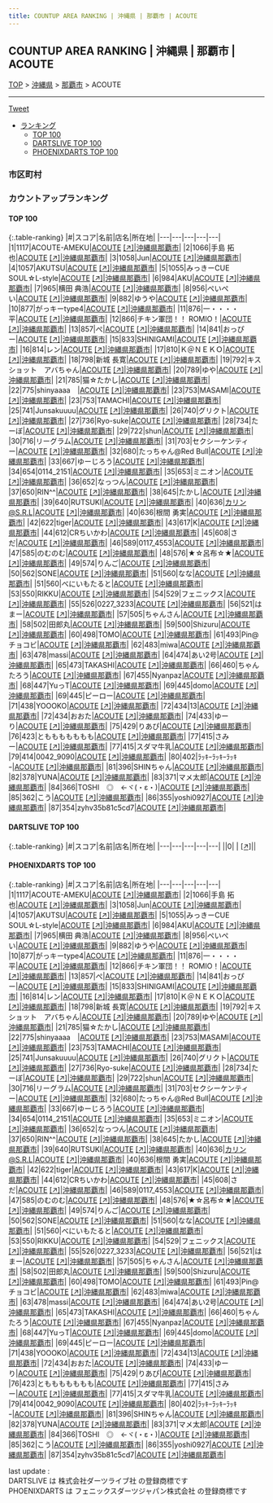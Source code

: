 ```yaml
---
title: COUNTUP AREA RANKING | 沖縄県 | 那覇市 | ACOUTE
---
```

## COUNTUP AREA RANKING | 沖縄県 | 那覇市 | ACOUTE

[TOP](/darts/rank/) > [沖縄県](/darts/rank/沖縄県/) > [那覇市](/darts/rank/沖縄県/那覇市/) > ACOUTE

___

<a href="https://twitter.com/share?ref_src=twsrc%5Etfw" data-text="COUNTUP AREA RANKING | 沖縄県那覇市ACOUTE" class="twitter-share-button" data-hashtags="DARTSLIVE,PHOENIXDARTS,darts,ダーツ" data-show-count="false">Tweet</a>

* [ランキング](#カウントアップランキング)
    * [TOP 100](#top-100)
    * [DARTSLIVE TOP 100](#dartslive-top-100)
    * [PHOENIXDARTS TOP 100](#phoenixdarts-top-100)

### 市区町村

<ul>

</ul>

### カウントアップランキング

#### TOP 100



{:.table-ranking}
|#|スコア|名前|店名|所在地|
|---|---|---|---|---|
|1|1117|<span class="rank-name-pd">ACOUTE-AMEKU</span>|<a href="/darts/rank/shops/82536.html">ACOUTE</a> <a href="https://vs.phoenixdarts.com/jp/shop/shopDetailInfo/s_82536?s_seq=82536">[↗]</a>|<a href="/darts/rank/沖縄県/那覇市">沖縄県那覇市</a>|
|2|1066|<span class="rank-name-pd"><span class="pro-icon-pd"></span>手島 拓也</span>|<a href="/darts/rank/shops/82536.html">ACOUTE</a> <a href="https://vs.phoenixdarts.com/jp/shop/shopDetailInfo/s_82536?s_seq=82536">[↗]</a>|<a href="/darts/rank/沖縄県/那覇市">沖縄県那覇市</a>|
|3|1058|<span class="rank-name-pd">Jun</span>|<a href="/darts/rank/shops/82536.html">ACOUTE</a> <a href="https://vs.phoenixdarts.com/jp/shop/shopDetailInfo/s_82536?s_seq=82536">[↗]</a>|<a href="/darts/rank/沖縄県/那覇市">沖縄県那覇市</a>|
|4|1057|<span class="rank-name-pd">AKUTSU</span>|<a href="/darts/rank/shops/82536.html">ACOUTE</a> <a href="https://vs.phoenixdarts.com/jp/shop/shopDetailInfo/s_82536?s_seq=82536">[↗]</a>|<a href="/darts/rank/沖縄県/那覇市">沖縄県那覇市</a>|
|5|1055|<span class="rank-name-pd">みっきーCUE SOUL☆L-style</span>|<a href="/darts/rank/shops/82536.html">ACOUTE</a> <a href="https://vs.phoenixdarts.com/jp/shop/shopDetailInfo/s_82536?s_seq=82536">[↗]</a>|<a href="/darts/rank/沖縄県/那覇市">沖縄県那覇市</a>|
|6|984|<span class="rank-name-pd">AKU</span>|<a href="/darts/rank/shops/82536.html">ACOUTE</a> <a href="https://vs.phoenixdarts.com/jp/shop/shopDetailInfo/s_82536?s_seq=82536">[↗]</a>|<a href="/darts/rank/沖縄県/那覇市">沖縄県那覇市</a>|
|7|965|<span class="rank-name-pd">横田 典浩</span>|<a href="/darts/rank/shops/82536.html">ACOUTE</a> <a href="https://vs.phoenixdarts.com/jp/shop/shopDetailInfo/s_82536?s_seq=82536">[↗]</a>|<a href="/darts/rank/沖縄県/那覇市">沖縄県那覇市</a>|
|8|956|<span class="rank-name-pd">ぺいぺい</span>|<a href="/darts/rank/shops/82536.html">ACOUTE</a> <a href="https://vs.phoenixdarts.com/jp/shop/shopDetailInfo/s_82536?s_seq=82536">[↗]</a>|<a href="/darts/rank/沖縄県/那覇市">沖縄県那覇市</a>|
|9|882|<span class="rank-name-pd">ゆうや</span>|<a href="/darts/rank/shops/82536.html">ACOUTE</a> <a href="https://vs.phoenixdarts.com/jp/shop/shopDetailInfo/s_82536?s_seq=82536">[↗]</a>|<a href="/darts/rank/沖縄県/那覇市">沖縄県那覇市</a>|
|10|877|<span class="rank-name-pd">がっキーtype4</span>|<a href="/darts/rank/shops/82536.html">ACOUTE</a> <a href="https://vs.phoenixdarts.com/jp/shop/shopDetailInfo/s_82536?s_seq=82536">[↗]</a>|<a href="/darts/rank/沖縄県/那覇市">沖縄県那覇市</a>|
|11|876|<span class="rank-name-pd">一・・・・平</span>|<a href="/darts/rank/shops/82536.html">ACOUTE</a> <a href="https://vs.phoenixdarts.com/jp/shop/shopDetailInfo/s_82536?s_seq=82536">[↗]</a>|<a href="/darts/rank/沖縄県/那覇市">沖縄県那覇市</a>|
|12|866|<span class="rank-name-pd">チキン軍団！！ ROMIO！</span>|<a href="/darts/rank/shops/82536.html">ACOUTE</a> <a href="https://vs.phoenixdarts.com/jp/shop/shopDetailInfo/s_82536?s_seq=82536">[↗]</a>|<a href="/darts/rank/沖縄県/那覇市">沖縄県那覇市</a>|
|13|857|<span class="rank-name-pd">ぺ</span>|<a href="/darts/rank/shops/82536.html">ACOUTE</a> <a href="https://vs.phoenixdarts.com/jp/shop/shopDetailInfo/s_82536?s_seq=82536">[↗]</a>|<a href="/darts/rank/沖縄県/那覇市">沖縄県那覇市</a>|
|14|841|<span class="rank-name-pd">おっぴー</span>|<a href="/darts/rank/shops/82536.html">ACOUTE</a> <a href="https://vs.phoenixdarts.com/jp/shop/shopDetailInfo/s_82536?s_seq=82536">[↗]</a>|<a href="/darts/rank/沖縄県/那覇市">沖縄県那覇市</a>|
|15|833|<span class="rank-name-pd">SHINIGAMI</span>|<a href="/darts/rank/shops/82536.html">ACOUTE</a> <a href="https://vs.phoenixdarts.com/jp/shop/shopDetailInfo/s_82536?s_seq=82536">[↗]</a>|<a href="/darts/rank/沖縄県/那覇市">沖縄県那覇市</a>|
|16|814|<span class="rank-name-pd">レン</span>|<a href="/darts/rank/shops/82536.html">ACOUTE</a> <a href="https://vs.phoenixdarts.com/jp/shop/shopDetailInfo/s_82536?s_seq=82536">[↗]</a>|<a href="/darts/rank/沖縄県/那覇市">沖縄県那覇市</a>|
|17|810|<span class="rank-name-pd">Ｋ＠ＮＥＫＯ</span>|<a href="/darts/rank/shops/82536.html">ACOUTE</a> <a href="https://vs.phoenixdarts.com/jp/shop/shopDetailInfo/s_82536?s_seq=82536">[↗]</a>|<a href="/darts/rank/沖縄県/那覇市">沖縄県那覇市</a>|
|18|798|<span class="rank-name-pd">新城 長寛</span>|<a href="/darts/rank/shops/82536.html">ACOUTE</a> <a href="https://vs.phoenixdarts.com/jp/shop/shopDetailInfo/s_82536?s_seq=82536">[↗]</a>|<a href="/darts/rank/沖縄県/那覇市">沖縄県那覇市</a>|
|19|792|<span class="rank-name-pd">キスショット　アバちゃん</span>|<a href="/darts/rank/shops/82536.html">ACOUTE</a> <a href="https://vs.phoenixdarts.com/jp/shop/shopDetailInfo/s_82536?s_seq=82536">[↗]</a>|<a href="/darts/rank/沖縄県/那覇市">沖縄県那覇市</a>|
|20|789|<span class="rank-name-pd">ゆや</span>|<a href="/darts/rank/shops/82536.html">ACOUTE</a> <a href="https://vs.phoenixdarts.com/jp/shop/shopDetailInfo/s_82536?s_seq=82536">[↗]</a>|<a href="/darts/rank/沖縄県/那覇市">沖縄県那覇市</a>|
|21|785|<span class="rank-name-pd">猫☆たかし</span>|<a href="/darts/rank/shops/82536.html">ACOUTE</a> <a href="https://vs.phoenixdarts.com/jp/shop/shopDetailInfo/s_82536?s_seq=82536">[↗]</a>|<a href="/darts/rank/沖縄県/那覇市">沖縄県那覇市</a>|
|22|775|<span class="rank-name-pd">shinyaaaa　</span>|<a href="/darts/rank/shops/82536.html">ACOUTE</a> <a href="https://vs.phoenixdarts.com/jp/shop/shopDetailInfo/s_82536?s_seq=82536">[↗]</a>|<a href="/darts/rank/沖縄県/那覇市">沖縄県那覇市</a>|
|23|753|<span class="rank-name-pd">MASAMI</span>|<a href="/darts/rank/shops/82536.html">ACOUTE</a> <a href="https://vs.phoenixdarts.com/jp/shop/shopDetailInfo/s_82536?s_seq=82536">[↗]</a>|<a href="/darts/rank/沖縄県/那覇市">沖縄県那覇市</a>|
|23|753|<span class="rank-name-pd">TAMACHI</span>|<a href="/darts/rank/shops/82536.html">ACOUTE</a> <a href="https://vs.phoenixdarts.com/jp/shop/shopDetailInfo/s_82536?s_seq=82536">[↗]</a>|<a href="/darts/rank/沖縄県/那覇市">沖縄県那覇市</a>|
|25|741|<span class="rank-name-pd">Junsakuuuu</span>|<a href="/darts/rank/shops/82536.html">ACOUTE</a> <a href="https://vs.phoenixdarts.com/jp/shop/shopDetailInfo/s_82536?s_seq=82536">[↗]</a>|<a href="/darts/rank/沖縄県/那覇市">沖縄県那覇市</a>|
|26|740|<span class="rank-name-pd">グリクト</span>|<a href="/darts/rank/shops/82536.html">ACOUTE</a> <a href="https://vs.phoenixdarts.com/jp/shop/shopDetailInfo/s_82536?s_seq=82536">[↗]</a>|<a href="/darts/rank/沖縄県/那覇市">沖縄県那覇市</a>|
|27|736|<span class="rank-name-pd">Ryo-suke</span>|<a href="/darts/rank/shops/82536.html">ACOUTE</a> <a href="https://vs.phoenixdarts.com/jp/shop/shopDetailInfo/s_82536?s_seq=82536">[↗]</a>|<a href="/darts/rank/沖縄県/那覇市">沖縄県那覇市</a>|
|28|734|<span class="rank-name-pd">たーぼ</span>|<a href="/darts/rank/shops/82536.html">ACOUTE</a> <a href="https://vs.phoenixdarts.com/jp/shop/shopDetailInfo/s_82536?s_seq=82536">[↗]</a>|<a href="/darts/rank/沖縄県/那覇市">沖縄県那覇市</a>|
|29|722|<span class="rank-name-pd">shun</span>|<a href="/darts/rank/shops/82536.html">ACOUTE</a> <a href="https://vs.phoenixdarts.com/jp/shop/shopDetailInfo/s_82536?s_seq=82536">[↗]</a>|<a href="/darts/rank/沖縄県/那覇市">沖縄県那覇市</a>|
|30|716|<span class="rank-name-pd">リーグラム</span>|<a href="/darts/rank/shops/82536.html">ACOUTE</a> <a href="https://vs.phoenixdarts.com/jp/shop/shopDetailInfo/s_82536?s_seq=82536">[↗]</a>|<a href="/darts/rank/沖縄県/那覇市">沖縄県那覇市</a>|
|31|703|<span class="rank-name-pd">セクシーケンティー</span>|<a href="/darts/rank/shops/82536.html">ACOUTE</a> <a href="https://vs.phoenixdarts.com/jp/shop/shopDetailInfo/s_82536?s_seq=82536">[↗]</a>|<a href="/darts/rank/沖縄県/那覇市">沖縄県那覇市</a>|
|32|680|<span class="rank-name-pd">たっちゃん@Red Bull</span>|<a href="/darts/rank/shops/82536.html">ACOUTE</a> <a href="https://vs.phoenixdarts.com/jp/shop/shopDetailInfo/s_82536?s_seq=82536">[↗]</a>|<a href="/darts/rank/沖縄県/那覇市">沖縄県那覇市</a>|
|33|667|<span class="rank-name-pd">ゆーじろう</span>|<a href="/darts/rank/shops/82536.html">ACOUTE</a> <a href="https://vs.phoenixdarts.com/jp/shop/shopDetailInfo/s_82536?s_seq=82536">[↗]</a>|<a href="/darts/rank/沖縄県/那覇市">沖縄県那覇市</a>|
|34|654|<span class="rank-name-pd">0114_2151</span>|<a href="/darts/rank/shops/82536.html">ACOUTE</a> <a href="https://vs.phoenixdarts.com/jp/shop/shopDetailInfo/s_82536?s_seq=82536">[↗]</a>|<a href="/darts/rank/沖縄県/那覇市">沖縄県那覇市</a>|
|35|653|<span class="rank-name-pd">ミニオン</span>|<a href="/darts/rank/shops/82536.html">ACOUTE</a> <a href="https://vs.phoenixdarts.com/jp/shop/shopDetailInfo/s_82536?s_seq=82536">[↗]</a>|<a href="/darts/rank/沖縄県/那覇市">沖縄県那覇市</a>|
|36|652|<span class="rank-name-pd">なっつん</span>|<a href="/darts/rank/shops/82536.html">ACOUTE</a> <a href="https://vs.phoenixdarts.com/jp/shop/shopDetailInfo/s_82536?s_seq=82536">[↗]</a>|<a href="/darts/rank/沖縄県/那覇市">沖縄県那覇市</a>|
|37|650|<span class="rank-name-pd">RIN^^</span>|<a href="/darts/rank/shops/82536.html">ACOUTE</a> <a href="https://vs.phoenixdarts.com/jp/shop/shopDetailInfo/s_82536?s_seq=82536">[↗]</a>|<a href="/darts/rank/沖縄県/那覇市">沖縄県那覇市</a>|
|38|645|<span class="rank-name-pd">たかし</span>|<a href="/darts/rank/shops/82536.html">ACOUTE</a> <a href="https://vs.phoenixdarts.com/jp/shop/shopDetailInfo/s_82536?s_seq=82536">[↗]</a>|<a href="/darts/rank/沖縄県/那覇市">沖縄県那覇市</a>|
|39|640|<span class="rank-name-pd">RUTSUKI</span>|<a href="/darts/rank/shops/82536.html">ACOUTE</a> <a href="https://vs.phoenixdarts.com/jp/shop/shopDetailInfo/s_82536?s_seq=82536">[↗]</a>|<a href="/darts/rank/沖縄県/那覇市">沖縄県那覇市</a>|
|40|636|<span class="rank-name-pd">カリン@S.R.L</span>|<a href="/darts/rank/shops/82536.html">ACOUTE</a> <a href="https://vs.phoenixdarts.com/jp/shop/shopDetailInfo/s_82536?s_seq=82536">[↗]</a>|<a href="/darts/rank/沖縄県/那覇市">沖縄県那覇市</a>|
|40|636|<span class="rank-name-pd"><span class="pro-icon-pd"></span>根間 勇実</span>|<a href="/darts/rank/shops/82536.html">ACOUTE</a> <a href="https://vs.phoenixdarts.com/jp/shop/shopDetailInfo/s_82536?s_seq=82536">[↗]</a>|<a href="/darts/rank/沖縄県/那覇市">沖縄県那覇市</a>|
|42|622|<span class="rank-name-pd">tiger</span>|<a href="/darts/rank/shops/82536.html">ACOUTE</a> <a href="https://vs.phoenixdarts.com/jp/shop/shopDetailInfo/s_82536?s_seq=82536">[↗]</a>|<a href="/darts/rank/沖縄県/那覇市">沖縄県那覇市</a>|
|43|617|<span class="rank-name-pd">Κ</span>|<a href="/darts/rank/shops/82536.html">ACOUTE</a> <a href="https://vs.phoenixdarts.com/jp/shop/shopDetailInfo/s_82536?s_seq=82536">[↗]</a>|<a href="/darts/rank/沖縄県/那覇市">沖縄県那覇市</a>|
|44|612|<span class="rank-name-pd">CRちいかわ</span>|<a href="/darts/rank/shops/82536.html">ACOUTE</a> <a href="https://vs.phoenixdarts.com/jp/shop/shopDetailInfo/s_82536?s_seq=82536">[↗]</a>|<a href="/darts/rank/沖縄県/那覇市">沖縄県那覇市</a>|
|45|608|<span class="rank-name-pd">さだ</span>|<a href="/darts/rank/shops/82536.html">ACOUTE</a> <a href="https://vs.phoenixdarts.com/jp/shop/shopDetailInfo/s_82536?s_seq=82536">[↗]</a>|<a href="/darts/rank/沖縄県/那覇市">沖縄県那覇市</a>|
|46|589|<span class="rank-name-pd">0117_4553</span>|<a href="/darts/rank/shops/82536.html">ACOUTE</a> <a href="https://vs.phoenixdarts.com/jp/shop/shopDetailInfo/s_82536?s_seq=82536">[↗]</a>|<a href="/darts/rank/沖縄県/那覇市">沖縄県那覇市</a>|
|47|585|<span class="rank-name-pd">のむのむ</span>|<a href="/darts/rank/shops/82536.html">ACOUTE</a> <a href="https://vs.phoenixdarts.com/jp/shop/shopDetailInfo/s_82536?s_seq=82536">[↗]</a>|<a href="/darts/rank/沖縄県/那覇市">沖縄県那覇市</a>|
|48|576|<span class="rank-name-pd">★☆呂布☆★</span>|<a href="/darts/rank/shops/82536.html">ACOUTE</a> <a href="https://vs.phoenixdarts.com/jp/shop/shopDetailInfo/s_82536?s_seq=82536">[↗]</a>|<a href="/darts/rank/沖縄県/那覇市">沖縄県那覇市</a>|
|49|574|<span class="rank-name-pd">りんご</span>|<a href="/darts/rank/shops/82536.html">ACOUTE</a> <a href="https://vs.phoenixdarts.com/jp/shop/shopDetailInfo/s_82536?s_seq=82536">[↗]</a>|<a href="/darts/rank/沖縄県/那覇市">沖縄県那覇市</a>|
|50|562|<span class="rank-name-pd">SONE</span>|<a href="/darts/rank/shops/82536.html">ACOUTE</a> <a href="https://vs.phoenixdarts.com/jp/shop/shopDetailInfo/s_82536?s_seq=82536">[↗]</a>|<a href="/darts/rank/沖縄県/那覇市">沖縄県那覇市</a>|
|51|560|<span class="rank-name-pd">なな</span>|<a href="/darts/rank/shops/82536.html">ACOUTE</a> <a href="https://vs.phoenixdarts.com/jp/shop/shopDetailInfo/s_82536?s_seq=82536">[↗]</a>|<a href="/darts/rank/沖縄県/那覇市">沖縄県那覇市</a>|
|51|560|<span class="rank-name-pd">べにいもたると</span>|<a href="/darts/rank/shops/82536.html">ACOUTE</a> <a href="https://vs.phoenixdarts.com/jp/shop/shopDetailInfo/s_82536?s_seq=82536">[↗]</a>|<a href="/darts/rank/沖縄県/那覇市">沖縄県那覇市</a>|
|53|550|<span class="rank-name-pd">RIKKU</span>|<a href="/darts/rank/shops/82536.html">ACOUTE</a> <a href="https://vs.phoenixdarts.com/jp/shop/shopDetailInfo/s_82536?s_seq=82536">[↗]</a>|<a href="/darts/rank/沖縄県/那覇市">沖縄県那覇市</a>|
|54|529|<span class="rank-name-pd">フェニックス</span>|<a href="/darts/rank/shops/82536.html">ACOUTE</a> <a href="https://vs.phoenixdarts.com/jp/shop/shopDetailInfo/s_82536?s_seq=82536">[↗]</a>|<a href="/darts/rank/沖縄県/那覇市">沖縄県那覇市</a>|
|55|526|<span class="rank-name-pd">0227_3233</span>|<a href="/darts/rank/shops/82536.html">ACOUTE</a> <a href="https://vs.phoenixdarts.com/jp/shop/shopDetailInfo/s_82536?s_seq=82536">[↗]</a>|<a href="/darts/rank/沖縄県/那覇市">沖縄県那覇市</a>|
|56|521|<span class="rank-name-pd">はまー</span>|<a href="/darts/rank/shops/82536.html">ACOUTE</a> <a href="https://vs.phoenixdarts.com/jp/shop/shopDetailInfo/s_82536?s_seq=82536">[↗]</a>|<a href="/darts/rank/沖縄県/那覇市">沖縄県那覇市</a>|
|57|505|<span class="rank-name-pd">ちゃんさん</span>|<a href="/darts/rank/shops/82536.html">ACOUTE</a> <a href="https://vs.phoenixdarts.com/jp/shop/shopDetailInfo/s_82536?s_seq=82536">[↗]</a>|<a href="/darts/rank/沖縄県/那覇市">沖縄県那覇市</a>|
|58|502|<span class="rank-name-pd">田郎丸</span>|<a href="/darts/rank/shops/82536.html">ACOUTE</a> <a href="https://vs.phoenixdarts.com/jp/shop/shopDetailInfo/s_82536?s_seq=82536">[↗]</a>|<a href="/darts/rank/沖縄県/那覇市">沖縄県那覇市</a>|
|59|500|<span class="rank-name-pd">Shizuru</span>|<a href="/darts/rank/shops/82536.html">ACOUTE</a> <a href="https://vs.phoenixdarts.com/jp/shop/shopDetailInfo/s_82536?s_seq=82536">[↗]</a>|<a href="/darts/rank/沖縄県/那覇市">沖縄県那覇市</a>|
|60|498|<span class="rank-name-pd">TOMO</span>|<a href="/darts/rank/shops/82536.html">ACOUTE</a> <a href="https://vs.phoenixdarts.com/jp/shop/shopDetailInfo/s_82536?s_seq=82536">[↗]</a>|<a href="/darts/rank/沖縄県/那覇市">沖縄県那覇市</a>|
|61|493|<span class="rank-name-pd">Pin@チョコビ</span>|<a href="/darts/rank/shops/82536.html">ACOUTE</a> <a href="https://vs.phoenixdarts.com/jp/shop/shopDetailInfo/s_82536?s_seq=82536">[↗]</a>|<a href="/darts/rank/沖縄県/那覇市">沖縄県那覇市</a>|
|62|483|<span class="rank-name-pd">miwa</span>|<a href="/darts/rank/shops/82536.html">ACOUTE</a> <a href="https://vs.phoenixdarts.com/jp/shop/shopDetailInfo/s_82536?s_seq=82536">[↗]</a>|<a href="/darts/rank/沖縄県/那覇市">沖縄県那覇市</a>|
|63|478|<span class="rank-name-pd">massi</span>|<a href="/darts/rank/shops/82536.html">ACOUTE</a> <a href="https://vs.phoenixdarts.com/jp/shop/shopDetailInfo/s_82536?s_seq=82536">[↗]</a>|<a href="/darts/rank/沖縄県/那覇市">沖縄県那覇市</a>|
|64|474|<span class="rank-name-pd">あい2号</span>|<a href="/darts/rank/shops/82536.html">ACOUTE</a> <a href="https://vs.phoenixdarts.com/jp/shop/shopDetailInfo/s_82536?s_seq=82536">[↗]</a>|<a href="/darts/rank/沖縄県/那覇市">沖縄県那覇市</a>|
|65|473|<span class="rank-name-pd">TAKASHI</span>|<a href="/darts/rank/shops/82536.html">ACOUTE</a> <a href="https://vs.phoenixdarts.com/jp/shop/shopDetailInfo/s_82536?s_seq=82536">[↗]</a>|<a href="/darts/rank/沖縄県/那覇市">沖縄県那覇市</a>|
|66|460|<span class="rank-name-pd">ちゃんたろう</span>|<a href="/darts/rank/shops/82536.html">ACOUTE</a> <a href="https://vs.phoenixdarts.com/jp/shop/shopDetailInfo/s_82536?s_seq=82536">[↗]</a>|<a href="/darts/rank/沖縄県/那覇市">沖縄県那覇市</a>|
|67|455|<span class="rank-name-pd">Nyanpaz</span>|<a href="/darts/rank/shops/82536.html">ACOUTE</a> <a href="https://vs.phoenixdarts.com/jp/shop/shopDetailInfo/s_82536?s_seq=82536">[↗]</a>|<a href="/darts/rank/沖縄県/那覇市">沖縄県那覇市</a>|
|68|447|<span class="rank-name-pd">YuっT</span>|<a href="/darts/rank/shops/82536.html">ACOUTE</a> <a href="https://vs.phoenixdarts.com/jp/shop/shopDetailInfo/s_82536?s_seq=82536">[↗]</a>|<a href="/darts/rank/沖縄県/那覇市">沖縄県那覇市</a>|
|69|445|<span class="rank-name-pd">domo</span>|<a href="/darts/rank/shops/82536.html">ACOUTE</a> <a href="https://vs.phoenixdarts.com/jp/shop/shopDetailInfo/s_82536?s_seq=82536">[↗]</a>|<a href="/darts/rank/沖縄県/那覇市">沖縄県那覇市</a>|
|69|445|<span class="rank-name-pd">ピーロー</span>|<a href="/darts/rank/shops/82536.html">ACOUTE</a> <a href="https://vs.phoenixdarts.com/jp/shop/shopDetailInfo/s_82536?s_seq=82536">[↗]</a>|<a href="/darts/rank/沖縄県/那覇市">沖縄県那覇市</a>|
|71|438|<span class="rank-name-pd">YOOOKO</span>|<a href="/darts/rank/shops/82536.html">ACOUTE</a> <a href="https://vs.phoenixdarts.com/jp/shop/shopDetailInfo/s_82536?s_seq=82536">[↗]</a>|<a href="/darts/rank/沖縄県/那覇市">沖縄県那覇市</a>|
|72|434|<span class="rank-name-pd">13</span>|<a href="/darts/rank/shops/82536.html">ACOUTE</a> <a href="https://vs.phoenixdarts.com/jp/shop/shopDetailInfo/s_82536?s_seq=82536">[↗]</a>|<a href="/darts/rank/沖縄県/那覇市">沖縄県那覇市</a>|
|72|434|<span class="rank-name-pd">おおた</span>|<a href="/darts/rank/shops/82536.html">ACOUTE</a> <a href="https://vs.phoenixdarts.com/jp/shop/shopDetailInfo/s_82536?s_seq=82536">[↗]</a>|<a href="/darts/rank/沖縄県/那覇市">沖縄県那覇市</a>|
|74|433|<span class="rank-name-pd">ゆーり</span>|<a href="/darts/rank/shops/82536.html">ACOUTE</a> <a href="https://vs.phoenixdarts.com/jp/shop/shopDetailInfo/s_82536?s_seq=82536">[↗]</a>|<a href="/darts/rank/沖縄県/那覇市">沖縄県那覇市</a>|
|75|429|<span class="rank-name-pd">りあぴ</span>|<a href="/darts/rank/shops/82536.html">ACOUTE</a> <a href="https://vs.phoenixdarts.com/jp/shop/shopDetailInfo/s_82536?s_seq=82536">[↗]</a>|<a href="/darts/rank/沖縄県/那覇市">沖縄県那覇市</a>|
|76|423|<span class="rank-name-pd">とももももももも</span>|<a href="/darts/rank/shops/82536.html">ACOUTE</a> <a href="https://vs.phoenixdarts.com/jp/shop/shopDetailInfo/s_82536?s_seq=82536">[↗]</a>|<a href="/darts/rank/沖縄県/那覇市">沖縄県那覇市</a>|
|77|415|<span class="rank-name-pd">さみー</span>|<a href="/darts/rank/shops/82536.html">ACOUTE</a> <a href="https://vs.phoenixdarts.com/jp/shop/shopDetailInfo/s_82536?s_seq=82536">[↗]</a>|<a href="/darts/rank/沖縄県/那覇市">沖縄県那覇市</a>|
|77|415|<span class="rank-name-pd">スダマ牛乳</span>|<a href="/darts/rank/shops/82536.html">ACOUTE</a> <a href="https://vs.phoenixdarts.com/jp/shop/shopDetailInfo/s_82536?s_seq=82536">[↗]</a>|<a href="/darts/rank/沖縄県/那覇市">沖縄県那覇市</a>|
|79|414|<span class="rank-name-pd">0042_9090</span>|<a href="/darts/rank/shops/82536.html">ACOUTE</a> <a href="https://vs.phoenixdarts.com/jp/shop/shopDetailInfo/s_82536?s_seq=82536">[↗]</a>|<a href="/darts/rank/沖縄県/那覇市">沖縄県那覇市</a>|
|80|402|<span class="rank-name-pd">ﾗｯｷｰﾗｯｷｰﾗｯｷｰ</span>|<a href="/darts/rank/shops/82536.html">ACOUTE</a> <a href="https://vs.phoenixdarts.com/jp/shop/shopDetailInfo/s_82536?s_seq=82536">[↗]</a>|<a href="/darts/rank/沖縄県/那覇市">沖縄県那覇市</a>|
|81|396|<span class="rank-name-pd">SHINちゃん</span>|<a href="/darts/rank/shops/82536.html">ACOUTE</a> <a href="https://vs.phoenixdarts.com/jp/shop/shopDetailInfo/s_82536?s_seq=82536">[↗]</a>|<a href="/darts/rank/沖縄県/那覇市">沖縄県那覇市</a>|
|82|378|<span class="rank-name-pd">YUNA</span>|<a href="/darts/rank/shops/82536.html">ACOUTE</a> <a href="https://vs.phoenixdarts.com/jp/shop/shopDetailInfo/s_82536?s_seq=82536">[↗]</a>|<a href="/darts/rank/沖縄県/那覇市">沖縄県那覇市</a>|
|83|371|<span class="rank-name-pd">マメ太郎</span>|<a href="/darts/rank/shops/82536.html">ACOUTE</a> <a href="https://vs.phoenixdarts.com/jp/shop/shopDetailInfo/s_82536?s_seq=82536">[↗]</a>|<a href="/darts/rank/沖縄県/那覇市">沖縄県那覇市</a>|
|84|366|<span class="rank-name-pd">TOSHI　◎　←ヾ(・ε・)</span>|<a href="/darts/rank/shops/82536.html">ACOUTE</a> <a href="https://vs.phoenixdarts.com/jp/shop/shopDetailInfo/s_82536?s_seq=82536">[↗]</a>|<a href="/darts/rank/沖縄県/那覇市">沖縄県那覇市</a>|
|85|362|<span class="rank-name-pd">こう</span>|<a href="/darts/rank/shops/82536.html">ACOUTE</a> <a href="https://vs.phoenixdarts.com/jp/shop/shopDetailInfo/s_82536?s_seq=82536">[↗]</a>|<a href="/darts/rank/沖縄県/那覇市">沖縄県那覇市</a>|
|86|355|<span class="rank-name-pd">yoshi0927</span>|<a href="/darts/rank/shops/82536.html">ACOUTE</a> <a href="https://vs.phoenixdarts.com/jp/shop/shopDetailInfo/s_82536?s_seq=82536">[↗]</a>|<a href="/darts/rank/沖縄県/那覇市">沖縄県那覇市</a>|
|87|354|<span class="rank-name-pd">zyhv35b81c5cd7</span>|<a href="/darts/rank/shops/82536.html">ACOUTE</a> <a href="https://vs.phoenixdarts.com/jp/shop/shopDetailInfo/s_82536?s_seq=82536">[↗]</a>|<a href="/darts/rank/沖縄県/那覇市">沖縄県那覇市</a>|


#### DARTSLIVE TOP 100



{:.table-ranking}
|#|スコア|名前|店名|所在地|
|---|---|---|---|---|
||0|<span class="rank-name-dl"> </span>|<a href="/darts/rank/shops/.html"></a> <a href="">[↗]</a>|<a href="/darts/rank//"></a>|


#### PHOENIXDARTS TOP 100



{:.table-ranking}
|#|スコア|名前|店名|所在地|
|---|---|---|---|---|
|1|1117|<span class="rank-name-pd">ACOUTE-AMEKU</span>|<a href="/darts/rank/shops/82536.html">ACOUTE</a> <a href="https://vs.phoenixdarts.com/jp/shop/shopDetailInfo/s_82536?s_seq=82536">[↗]</a>|<a href="/darts/rank/沖縄県/那覇市">沖縄県那覇市</a>|
|2|1066|<span class="rank-name-pd"><span class="pro-icon-pd"></span>手島 拓也</span>|<a href="/darts/rank/shops/82536.html">ACOUTE</a> <a href="https://vs.phoenixdarts.com/jp/shop/shopDetailInfo/s_82536?s_seq=82536">[↗]</a>|<a href="/darts/rank/沖縄県/那覇市">沖縄県那覇市</a>|
|3|1058|<span class="rank-name-pd">Jun</span>|<a href="/darts/rank/shops/82536.html">ACOUTE</a> <a href="https://vs.phoenixdarts.com/jp/shop/shopDetailInfo/s_82536?s_seq=82536">[↗]</a>|<a href="/darts/rank/沖縄県/那覇市">沖縄県那覇市</a>|
|4|1057|<span class="rank-name-pd">AKUTSU</span>|<a href="/darts/rank/shops/82536.html">ACOUTE</a> <a href="https://vs.phoenixdarts.com/jp/shop/shopDetailInfo/s_82536?s_seq=82536">[↗]</a>|<a href="/darts/rank/沖縄県/那覇市">沖縄県那覇市</a>|
|5|1055|<span class="rank-name-pd">みっきーCUE SOUL☆L-style</span>|<a href="/darts/rank/shops/82536.html">ACOUTE</a> <a href="https://vs.phoenixdarts.com/jp/shop/shopDetailInfo/s_82536?s_seq=82536">[↗]</a>|<a href="/darts/rank/沖縄県/那覇市">沖縄県那覇市</a>|
|6|984|<span class="rank-name-pd">AKU</span>|<a href="/darts/rank/shops/82536.html">ACOUTE</a> <a href="https://vs.phoenixdarts.com/jp/shop/shopDetailInfo/s_82536?s_seq=82536">[↗]</a>|<a href="/darts/rank/沖縄県/那覇市">沖縄県那覇市</a>|
|7|965|<span class="rank-name-pd">横田 典浩</span>|<a href="/darts/rank/shops/82536.html">ACOUTE</a> <a href="https://vs.phoenixdarts.com/jp/shop/shopDetailInfo/s_82536?s_seq=82536">[↗]</a>|<a href="/darts/rank/沖縄県/那覇市">沖縄県那覇市</a>|
|8|956|<span class="rank-name-pd">ぺいぺい</span>|<a href="/darts/rank/shops/82536.html">ACOUTE</a> <a href="https://vs.phoenixdarts.com/jp/shop/shopDetailInfo/s_82536?s_seq=82536">[↗]</a>|<a href="/darts/rank/沖縄県/那覇市">沖縄県那覇市</a>|
|9|882|<span class="rank-name-pd">ゆうや</span>|<a href="/darts/rank/shops/82536.html">ACOUTE</a> <a href="https://vs.phoenixdarts.com/jp/shop/shopDetailInfo/s_82536?s_seq=82536">[↗]</a>|<a href="/darts/rank/沖縄県/那覇市">沖縄県那覇市</a>|
|10|877|<span class="rank-name-pd">がっキーtype4</span>|<a href="/darts/rank/shops/82536.html">ACOUTE</a> <a href="https://vs.phoenixdarts.com/jp/shop/shopDetailInfo/s_82536?s_seq=82536">[↗]</a>|<a href="/darts/rank/沖縄県/那覇市">沖縄県那覇市</a>|
|11|876|<span class="rank-name-pd">一・・・・平</span>|<a href="/darts/rank/shops/82536.html">ACOUTE</a> <a href="https://vs.phoenixdarts.com/jp/shop/shopDetailInfo/s_82536?s_seq=82536">[↗]</a>|<a href="/darts/rank/沖縄県/那覇市">沖縄県那覇市</a>|
|12|866|<span class="rank-name-pd">チキン軍団！！ ROMIO！</span>|<a href="/darts/rank/shops/82536.html">ACOUTE</a> <a href="https://vs.phoenixdarts.com/jp/shop/shopDetailInfo/s_82536?s_seq=82536">[↗]</a>|<a href="/darts/rank/沖縄県/那覇市">沖縄県那覇市</a>|
|13|857|<span class="rank-name-pd">ぺ</span>|<a href="/darts/rank/shops/82536.html">ACOUTE</a> <a href="https://vs.phoenixdarts.com/jp/shop/shopDetailInfo/s_82536?s_seq=82536">[↗]</a>|<a href="/darts/rank/沖縄県/那覇市">沖縄県那覇市</a>|
|14|841|<span class="rank-name-pd">おっぴー</span>|<a href="/darts/rank/shops/82536.html">ACOUTE</a> <a href="https://vs.phoenixdarts.com/jp/shop/shopDetailInfo/s_82536?s_seq=82536">[↗]</a>|<a href="/darts/rank/沖縄県/那覇市">沖縄県那覇市</a>|
|15|833|<span class="rank-name-pd">SHINIGAMI</span>|<a href="/darts/rank/shops/82536.html">ACOUTE</a> <a href="https://vs.phoenixdarts.com/jp/shop/shopDetailInfo/s_82536?s_seq=82536">[↗]</a>|<a href="/darts/rank/沖縄県/那覇市">沖縄県那覇市</a>|
|16|814|<span class="rank-name-pd">レン</span>|<a href="/darts/rank/shops/82536.html">ACOUTE</a> <a href="https://vs.phoenixdarts.com/jp/shop/shopDetailInfo/s_82536?s_seq=82536">[↗]</a>|<a href="/darts/rank/沖縄県/那覇市">沖縄県那覇市</a>|
|17|810|<span class="rank-name-pd">Ｋ＠ＮＥＫＯ</span>|<a href="/darts/rank/shops/82536.html">ACOUTE</a> <a href="https://vs.phoenixdarts.com/jp/shop/shopDetailInfo/s_82536?s_seq=82536">[↗]</a>|<a href="/darts/rank/沖縄県/那覇市">沖縄県那覇市</a>|
|18|798|<span class="rank-name-pd">新城 長寛</span>|<a href="/darts/rank/shops/82536.html">ACOUTE</a> <a href="https://vs.phoenixdarts.com/jp/shop/shopDetailInfo/s_82536?s_seq=82536">[↗]</a>|<a href="/darts/rank/沖縄県/那覇市">沖縄県那覇市</a>|
|19|792|<span class="rank-name-pd">キスショット　アバちゃん</span>|<a href="/darts/rank/shops/82536.html">ACOUTE</a> <a href="https://vs.phoenixdarts.com/jp/shop/shopDetailInfo/s_82536?s_seq=82536">[↗]</a>|<a href="/darts/rank/沖縄県/那覇市">沖縄県那覇市</a>|
|20|789|<span class="rank-name-pd">ゆや</span>|<a href="/darts/rank/shops/82536.html">ACOUTE</a> <a href="https://vs.phoenixdarts.com/jp/shop/shopDetailInfo/s_82536?s_seq=82536">[↗]</a>|<a href="/darts/rank/沖縄県/那覇市">沖縄県那覇市</a>|
|21|785|<span class="rank-name-pd">猫☆たかし</span>|<a href="/darts/rank/shops/82536.html">ACOUTE</a> <a href="https://vs.phoenixdarts.com/jp/shop/shopDetailInfo/s_82536?s_seq=82536">[↗]</a>|<a href="/darts/rank/沖縄県/那覇市">沖縄県那覇市</a>|
|22|775|<span class="rank-name-pd">shinyaaaa　</span>|<a href="/darts/rank/shops/82536.html">ACOUTE</a> <a href="https://vs.phoenixdarts.com/jp/shop/shopDetailInfo/s_82536?s_seq=82536">[↗]</a>|<a href="/darts/rank/沖縄県/那覇市">沖縄県那覇市</a>|
|23|753|<span class="rank-name-pd">MASAMI</span>|<a href="/darts/rank/shops/82536.html">ACOUTE</a> <a href="https://vs.phoenixdarts.com/jp/shop/shopDetailInfo/s_82536?s_seq=82536">[↗]</a>|<a href="/darts/rank/沖縄県/那覇市">沖縄県那覇市</a>|
|23|753|<span class="rank-name-pd">TAMACHI</span>|<a href="/darts/rank/shops/82536.html">ACOUTE</a> <a href="https://vs.phoenixdarts.com/jp/shop/shopDetailInfo/s_82536?s_seq=82536">[↗]</a>|<a href="/darts/rank/沖縄県/那覇市">沖縄県那覇市</a>|
|25|741|<span class="rank-name-pd">Junsakuuuu</span>|<a href="/darts/rank/shops/82536.html">ACOUTE</a> <a href="https://vs.phoenixdarts.com/jp/shop/shopDetailInfo/s_82536?s_seq=82536">[↗]</a>|<a href="/darts/rank/沖縄県/那覇市">沖縄県那覇市</a>|
|26|740|<span class="rank-name-pd">グリクト</span>|<a href="/darts/rank/shops/82536.html">ACOUTE</a> <a href="https://vs.phoenixdarts.com/jp/shop/shopDetailInfo/s_82536?s_seq=82536">[↗]</a>|<a href="/darts/rank/沖縄県/那覇市">沖縄県那覇市</a>|
|27|736|<span class="rank-name-pd">Ryo-suke</span>|<a href="/darts/rank/shops/82536.html">ACOUTE</a> <a href="https://vs.phoenixdarts.com/jp/shop/shopDetailInfo/s_82536?s_seq=82536">[↗]</a>|<a href="/darts/rank/沖縄県/那覇市">沖縄県那覇市</a>|
|28|734|<span class="rank-name-pd">たーぼ</span>|<a href="/darts/rank/shops/82536.html">ACOUTE</a> <a href="https://vs.phoenixdarts.com/jp/shop/shopDetailInfo/s_82536?s_seq=82536">[↗]</a>|<a href="/darts/rank/沖縄県/那覇市">沖縄県那覇市</a>|
|29|722|<span class="rank-name-pd">shun</span>|<a href="/darts/rank/shops/82536.html">ACOUTE</a> <a href="https://vs.phoenixdarts.com/jp/shop/shopDetailInfo/s_82536?s_seq=82536">[↗]</a>|<a href="/darts/rank/沖縄県/那覇市">沖縄県那覇市</a>|
|30|716|<span class="rank-name-pd">リーグラム</span>|<a href="/darts/rank/shops/82536.html">ACOUTE</a> <a href="https://vs.phoenixdarts.com/jp/shop/shopDetailInfo/s_82536?s_seq=82536">[↗]</a>|<a href="/darts/rank/沖縄県/那覇市">沖縄県那覇市</a>|
|31|703|<span class="rank-name-pd">セクシーケンティー</span>|<a href="/darts/rank/shops/82536.html">ACOUTE</a> <a href="https://vs.phoenixdarts.com/jp/shop/shopDetailInfo/s_82536?s_seq=82536">[↗]</a>|<a href="/darts/rank/沖縄県/那覇市">沖縄県那覇市</a>|
|32|680|<span class="rank-name-pd">たっちゃん@Red Bull</span>|<a href="/darts/rank/shops/82536.html">ACOUTE</a> <a href="https://vs.phoenixdarts.com/jp/shop/shopDetailInfo/s_82536?s_seq=82536">[↗]</a>|<a href="/darts/rank/沖縄県/那覇市">沖縄県那覇市</a>|
|33|667|<span class="rank-name-pd">ゆーじろう</span>|<a href="/darts/rank/shops/82536.html">ACOUTE</a> <a href="https://vs.phoenixdarts.com/jp/shop/shopDetailInfo/s_82536?s_seq=82536">[↗]</a>|<a href="/darts/rank/沖縄県/那覇市">沖縄県那覇市</a>|
|34|654|<span class="rank-name-pd">0114_2151</span>|<a href="/darts/rank/shops/82536.html">ACOUTE</a> <a href="https://vs.phoenixdarts.com/jp/shop/shopDetailInfo/s_82536?s_seq=82536">[↗]</a>|<a href="/darts/rank/沖縄県/那覇市">沖縄県那覇市</a>|
|35|653|<span class="rank-name-pd">ミニオン</span>|<a href="/darts/rank/shops/82536.html">ACOUTE</a> <a href="https://vs.phoenixdarts.com/jp/shop/shopDetailInfo/s_82536?s_seq=82536">[↗]</a>|<a href="/darts/rank/沖縄県/那覇市">沖縄県那覇市</a>|
|36|652|<span class="rank-name-pd">なっつん</span>|<a href="/darts/rank/shops/82536.html">ACOUTE</a> <a href="https://vs.phoenixdarts.com/jp/shop/shopDetailInfo/s_82536?s_seq=82536">[↗]</a>|<a href="/darts/rank/沖縄県/那覇市">沖縄県那覇市</a>|
|37|650|<span class="rank-name-pd">RIN^^</span>|<a href="/darts/rank/shops/82536.html">ACOUTE</a> <a href="https://vs.phoenixdarts.com/jp/shop/shopDetailInfo/s_82536?s_seq=82536">[↗]</a>|<a href="/darts/rank/沖縄県/那覇市">沖縄県那覇市</a>|
|38|645|<span class="rank-name-pd">たかし</span>|<a href="/darts/rank/shops/82536.html">ACOUTE</a> <a href="https://vs.phoenixdarts.com/jp/shop/shopDetailInfo/s_82536?s_seq=82536">[↗]</a>|<a href="/darts/rank/沖縄県/那覇市">沖縄県那覇市</a>|
|39|640|<span class="rank-name-pd">RUTSUKI</span>|<a href="/darts/rank/shops/82536.html">ACOUTE</a> <a href="https://vs.phoenixdarts.com/jp/shop/shopDetailInfo/s_82536?s_seq=82536">[↗]</a>|<a href="/darts/rank/沖縄県/那覇市">沖縄県那覇市</a>|
|40|636|<span class="rank-name-pd">カリン@S.R.L</span>|<a href="/darts/rank/shops/82536.html">ACOUTE</a> <a href="https://vs.phoenixdarts.com/jp/shop/shopDetailInfo/s_82536?s_seq=82536">[↗]</a>|<a href="/darts/rank/沖縄県/那覇市">沖縄県那覇市</a>|
|40|636|<span class="rank-name-pd"><span class="pro-icon-pd"></span>根間 勇実</span>|<a href="/darts/rank/shops/82536.html">ACOUTE</a> <a href="https://vs.phoenixdarts.com/jp/shop/shopDetailInfo/s_82536?s_seq=82536">[↗]</a>|<a href="/darts/rank/沖縄県/那覇市">沖縄県那覇市</a>|
|42|622|<span class="rank-name-pd">tiger</span>|<a href="/darts/rank/shops/82536.html">ACOUTE</a> <a href="https://vs.phoenixdarts.com/jp/shop/shopDetailInfo/s_82536?s_seq=82536">[↗]</a>|<a href="/darts/rank/沖縄県/那覇市">沖縄県那覇市</a>|
|43|617|<span class="rank-name-pd">Κ</span>|<a href="/darts/rank/shops/82536.html">ACOUTE</a> <a href="https://vs.phoenixdarts.com/jp/shop/shopDetailInfo/s_82536?s_seq=82536">[↗]</a>|<a href="/darts/rank/沖縄県/那覇市">沖縄県那覇市</a>|
|44|612|<span class="rank-name-pd">CRちいかわ</span>|<a href="/darts/rank/shops/82536.html">ACOUTE</a> <a href="https://vs.phoenixdarts.com/jp/shop/shopDetailInfo/s_82536?s_seq=82536">[↗]</a>|<a href="/darts/rank/沖縄県/那覇市">沖縄県那覇市</a>|
|45|608|<span class="rank-name-pd">さだ</span>|<a href="/darts/rank/shops/82536.html">ACOUTE</a> <a href="https://vs.phoenixdarts.com/jp/shop/shopDetailInfo/s_82536?s_seq=82536">[↗]</a>|<a href="/darts/rank/沖縄県/那覇市">沖縄県那覇市</a>|
|46|589|<span class="rank-name-pd">0117_4553</span>|<a href="/darts/rank/shops/82536.html">ACOUTE</a> <a href="https://vs.phoenixdarts.com/jp/shop/shopDetailInfo/s_82536?s_seq=82536">[↗]</a>|<a href="/darts/rank/沖縄県/那覇市">沖縄県那覇市</a>|
|47|585|<span class="rank-name-pd">のむのむ</span>|<a href="/darts/rank/shops/82536.html">ACOUTE</a> <a href="https://vs.phoenixdarts.com/jp/shop/shopDetailInfo/s_82536?s_seq=82536">[↗]</a>|<a href="/darts/rank/沖縄県/那覇市">沖縄県那覇市</a>|
|48|576|<span class="rank-name-pd">★☆呂布☆★</span>|<a href="/darts/rank/shops/82536.html">ACOUTE</a> <a href="https://vs.phoenixdarts.com/jp/shop/shopDetailInfo/s_82536?s_seq=82536">[↗]</a>|<a href="/darts/rank/沖縄県/那覇市">沖縄県那覇市</a>|
|49|574|<span class="rank-name-pd">りんご</span>|<a href="/darts/rank/shops/82536.html">ACOUTE</a> <a href="https://vs.phoenixdarts.com/jp/shop/shopDetailInfo/s_82536?s_seq=82536">[↗]</a>|<a href="/darts/rank/沖縄県/那覇市">沖縄県那覇市</a>|
|50|562|<span class="rank-name-pd">SONE</span>|<a href="/darts/rank/shops/82536.html">ACOUTE</a> <a href="https://vs.phoenixdarts.com/jp/shop/shopDetailInfo/s_82536?s_seq=82536">[↗]</a>|<a href="/darts/rank/沖縄県/那覇市">沖縄県那覇市</a>|
|51|560|<span class="rank-name-pd">なな</span>|<a href="/darts/rank/shops/82536.html">ACOUTE</a> <a href="https://vs.phoenixdarts.com/jp/shop/shopDetailInfo/s_82536?s_seq=82536">[↗]</a>|<a href="/darts/rank/沖縄県/那覇市">沖縄県那覇市</a>|
|51|560|<span class="rank-name-pd">べにいもたると</span>|<a href="/darts/rank/shops/82536.html">ACOUTE</a> <a href="https://vs.phoenixdarts.com/jp/shop/shopDetailInfo/s_82536?s_seq=82536">[↗]</a>|<a href="/darts/rank/沖縄県/那覇市">沖縄県那覇市</a>|
|53|550|<span class="rank-name-pd">RIKKU</span>|<a href="/darts/rank/shops/82536.html">ACOUTE</a> <a href="https://vs.phoenixdarts.com/jp/shop/shopDetailInfo/s_82536?s_seq=82536">[↗]</a>|<a href="/darts/rank/沖縄県/那覇市">沖縄県那覇市</a>|
|54|529|<span class="rank-name-pd">フェニックス</span>|<a href="/darts/rank/shops/82536.html">ACOUTE</a> <a href="https://vs.phoenixdarts.com/jp/shop/shopDetailInfo/s_82536?s_seq=82536">[↗]</a>|<a href="/darts/rank/沖縄県/那覇市">沖縄県那覇市</a>|
|55|526|<span class="rank-name-pd">0227_3233</span>|<a href="/darts/rank/shops/82536.html">ACOUTE</a> <a href="https://vs.phoenixdarts.com/jp/shop/shopDetailInfo/s_82536?s_seq=82536">[↗]</a>|<a href="/darts/rank/沖縄県/那覇市">沖縄県那覇市</a>|
|56|521|<span class="rank-name-pd">はまー</span>|<a href="/darts/rank/shops/82536.html">ACOUTE</a> <a href="https://vs.phoenixdarts.com/jp/shop/shopDetailInfo/s_82536?s_seq=82536">[↗]</a>|<a href="/darts/rank/沖縄県/那覇市">沖縄県那覇市</a>|
|57|505|<span class="rank-name-pd">ちゃんさん</span>|<a href="/darts/rank/shops/82536.html">ACOUTE</a> <a href="https://vs.phoenixdarts.com/jp/shop/shopDetailInfo/s_82536?s_seq=82536">[↗]</a>|<a href="/darts/rank/沖縄県/那覇市">沖縄県那覇市</a>|
|58|502|<span class="rank-name-pd">田郎丸</span>|<a href="/darts/rank/shops/82536.html">ACOUTE</a> <a href="https://vs.phoenixdarts.com/jp/shop/shopDetailInfo/s_82536?s_seq=82536">[↗]</a>|<a href="/darts/rank/沖縄県/那覇市">沖縄県那覇市</a>|
|59|500|<span class="rank-name-pd">Shizuru</span>|<a href="/darts/rank/shops/82536.html">ACOUTE</a> <a href="https://vs.phoenixdarts.com/jp/shop/shopDetailInfo/s_82536?s_seq=82536">[↗]</a>|<a href="/darts/rank/沖縄県/那覇市">沖縄県那覇市</a>|
|60|498|<span class="rank-name-pd">TOMO</span>|<a href="/darts/rank/shops/82536.html">ACOUTE</a> <a href="https://vs.phoenixdarts.com/jp/shop/shopDetailInfo/s_82536?s_seq=82536">[↗]</a>|<a href="/darts/rank/沖縄県/那覇市">沖縄県那覇市</a>|
|61|493|<span class="rank-name-pd">Pin@チョコビ</span>|<a href="/darts/rank/shops/82536.html">ACOUTE</a> <a href="https://vs.phoenixdarts.com/jp/shop/shopDetailInfo/s_82536?s_seq=82536">[↗]</a>|<a href="/darts/rank/沖縄県/那覇市">沖縄県那覇市</a>|
|62|483|<span class="rank-name-pd">miwa</span>|<a href="/darts/rank/shops/82536.html">ACOUTE</a> <a href="https://vs.phoenixdarts.com/jp/shop/shopDetailInfo/s_82536?s_seq=82536">[↗]</a>|<a href="/darts/rank/沖縄県/那覇市">沖縄県那覇市</a>|
|63|478|<span class="rank-name-pd">massi</span>|<a href="/darts/rank/shops/82536.html">ACOUTE</a> <a href="https://vs.phoenixdarts.com/jp/shop/shopDetailInfo/s_82536?s_seq=82536">[↗]</a>|<a href="/darts/rank/沖縄県/那覇市">沖縄県那覇市</a>|
|64|474|<span class="rank-name-pd">あい2号</span>|<a href="/darts/rank/shops/82536.html">ACOUTE</a> <a href="https://vs.phoenixdarts.com/jp/shop/shopDetailInfo/s_82536?s_seq=82536">[↗]</a>|<a href="/darts/rank/沖縄県/那覇市">沖縄県那覇市</a>|
|65|473|<span class="rank-name-pd">TAKASHI</span>|<a href="/darts/rank/shops/82536.html">ACOUTE</a> <a href="https://vs.phoenixdarts.com/jp/shop/shopDetailInfo/s_82536?s_seq=82536">[↗]</a>|<a href="/darts/rank/沖縄県/那覇市">沖縄県那覇市</a>|
|66|460|<span class="rank-name-pd">ちゃんたろう</span>|<a href="/darts/rank/shops/82536.html">ACOUTE</a> <a href="https://vs.phoenixdarts.com/jp/shop/shopDetailInfo/s_82536?s_seq=82536">[↗]</a>|<a href="/darts/rank/沖縄県/那覇市">沖縄県那覇市</a>|
|67|455|<span class="rank-name-pd">Nyanpaz</span>|<a href="/darts/rank/shops/82536.html">ACOUTE</a> <a href="https://vs.phoenixdarts.com/jp/shop/shopDetailInfo/s_82536?s_seq=82536">[↗]</a>|<a href="/darts/rank/沖縄県/那覇市">沖縄県那覇市</a>|
|68|447|<span class="rank-name-pd">YuっT</span>|<a href="/darts/rank/shops/82536.html">ACOUTE</a> <a href="https://vs.phoenixdarts.com/jp/shop/shopDetailInfo/s_82536?s_seq=82536">[↗]</a>|<a href="/darts/rank/沖縄県/那覇市">沖縄県那覇市</a>|
|69|445|<span class="rank-name-pd">domo</span>|<a href="/darts/rank/shops/82536.html">ACOUTE</a> <a href="https://vs.phoenixdarts.com/jp/shop/shopDetailInfo/s_82536?s_seq=82536">[↗]</a>|<a href="/darts/rank/沖縄県/那覇市">沖縄県那覇市</a>|
|69|445|<span class="rank-name-pd">ピーロー</span>|<a href="/darts/rank/shops/82536.html">ACOUTE</a> <a href="https://vs.phoenixdarts.com/jp/shop/shopDetailInfo/s_82536?s_seq=82536">[↗]</a>|<a href="/darts/rank/沖縄県/那覇市">沖縄県那覇市</a>|
|71|438|<span class="rank-name-pd">YOOOKO</span>|<a href="/darts/rank/shops/82536.html">ACOUTE</a> <a href="https://vs.phoenixdarts.com/jp/shop/shopDetailInfo/s_82536?s_seq=82536">[↗]</a>|<a href="/darts/rank/沖縄県/那覇市">沖縄県那覇市</a>|
|72|434|<span class="rank-name-pd">13</span>|<a href="/darts/rank/shops/82536.html">ACOUTE</a> <a href="https://vs.phoenixdarts.com/jp/shop/shopDetailInfo/s_82536?s_seq=82536">[↗]</a>|<a href="/darts/rank/沖縄県/那覇市">沖縄県那覇市</a>|
|72|434|<span class="rank-name-pd">おおた</span>|<a href="/darts/rank/shops/82536.html">ACOUTE</a> <a href="https://vs.phoenixdarts.com/jp/shop/shopDetailInfo/s_82536?s_seq=82536">[↗]</a>|<a href="/darts/rank/沖縄県/那覇市">沖縄県那覇市</a>|
|74|433|<span class="rank-name-pd">ゆーり</span>|<a href="/darts/rank/shops/82536.html">ACOUTE</a> <a href="https://vs.phoenixdarts.com/jp/shop/shopDetailInfo/s_82536?s_seq=82536">[↗]</a>|<a href="/darts/rank/沖縄県/那覇市">沖縄県那覇市</a>|
|75|429|<span class="rank-name-pd">りあぴ</span>|<a href="/darts/rank/shops/82536.html">ACOUTE</a> <a href="https://vs.phoenixdarts.com/jp/shop/shopDetailInfo/s_82536?s_seq=82536">[↗]</a>|<a href="/darts/rank/沖縄県/那覇市">沖縄県那覇市</a>|
|76|423|<span class="rank-name-pd">とももももももも</span>|<a href="/darts/rank/shops/82536.html">ACOUTE</a> <a href="https://vs.phoenixdarts.com/jp/shop/shopDetailInfo/s_82536?s_seq=82536">[↗]</a>|<a href="/darts/rank/沖縄県/那覇市">沖縄県那覇市</a>|
|77|415|<span class="rank-name-pd">さみー</span>|<a href="/darts/rank/shops/82536.html">ACOUTE</a> <a href="https://vs.phoenixdarts.com/jp/shop/shopDetailInfo/s_82536?s_seq=82536">[↗]</a>|<a href="/darts/rank/沖縄県/那覇市">沖縄県那覇市</a>|
|77|415|<span class="rank-name-pd">スダマ牛乳</span>|<a href="/darts/rank/shops/82536.html">ACOUTE</a> <a href="https://vs.phoenixdarts.com/jp/shop/shopDetailInfo/s_82536?s_seq=82536">[↗]</a>|<a href="/darts/rank/沖縄県/那覇市">沖縄県那覇市</a>|
|79|414|<span class="rank-name-pd">0042_9090</span>|<a href="/darts/rank/shops/82536.html">ACOUTE</a> <a href="https://vs.phoenixdarts.com/jp/shop/shopDetailInfo/s_82536?s_seq=82536">[↗]</a>|<a href="/darts/rank/沖縄県/那覇市">沖縄県那覇市</a>|
|80|402|<span class="rank-name-pd">ﾗｯｷｰﾗｯｷｰﾗｯｷｰ</span>|<a href="/darts/rank/shops/82536.html">ACOUTE</a> <a href="https://vs.phoenixdarts.com/jp/shop/shopDetailInfo/s_82536?s_seq=82536">[↗]</a>|<a href="/darts/rank/沖縄県/那覇市">沖縄県那覇市</a>|
|81|396|<span class="rank-name-pd">SHINちゃん</span>|<a href="/darts/rank/shops/82536.html">ACOUTE</a> <a href="https://vs.phoenixdarts.com/jp/shop/shopDetailInfo/s_82536?s_seq=82536">[↗]</a>|<a href="/darts/rank/沖縄県/那覇市">沖縄県那覇市</a>|
|82|378|<span class="rank-name-pd">YUNA</span>|<a href="/darts/rank/shops/82536.html">ACOUTE</a> <a href="https://vs.phoenixdarts.com/jp/shop/shopDetailInfo/s_82536?s_seq=82536">[↗]</a>|<a href="/darts/rank/沖縄県/那覇市">沖縄県那覇市</a>|
|83|371|<span class="rank-name-pd">マメ太郎</span>|<a href="/darts/rank/shops/82536.html">ACOUTE</a> <a href="https://vs.phoenixdarts.com/jp/shop/shopDetailInfo/s_82536?s_seq=82536">[↗]</a>|<a href="/darts/rank/沖縄県/那覇市">沖縄県那覇市</a>|
|84|366|<span class="rank-name-pd">TOSHI　◎　←ヾ(・ε・)</span>|<a href="/darts/rank/shops/82536.html">ACOUTE</a> <a href="https://vs.phoenixdarts.com/jp/shop/shopDetailInfo/s_82536?s_seq=82536">[↗]</a>|<a href="/darts/rank/沖縄県/那覇市">沖縄県那覇市</a>|
|85|362|<span class="rank-name-pd">こう</span>|<a href="/darts/rank/shops/82536.html">ACOUTE</a> <a href="https://vs.phoenixdarts.com/jp/shop/shopDetailInfo/s_82536?s_seq=82536">[↗]</a>|<a href="/darts/rank/沖縄県/那覇市">沖縄県那覇市</a>|
|86|355|<span class="rank-name-pd">yoshi0927</span>|<a href="/darts/rank/shops/82536.html">ACOUTE</a> <a href="https://vs.phoenixdarts.com/jp/shop/shopDetailInfo/s_82536?s_seq=82536">[↗]</a>|<a href="/darts/rank/沖縄県/那覇市">沖縄県那覇市</a>|
|87|354|<span class="rank-name-pd">zyhv35b81c5cd7</span>|<a href="/darts/rank/shops/82536.html">ACOUTE</a> <a href="https://vs.phoenixdarts.com/jp/shop/shopDetailInfo/s_82536?s_seq=82536">[↗]</a>|<a href="/darts/rank/沖縄県/那覇市">沖縄県那覇市</a>|


<div class="footer border-top border-gray-light mt-5 pt-3 text-right text-gray">
    last update : <span style="font-weight: italic" id="foot_last_modified"></span><br />
    DARTSLIVE は 株式会社ダーツライブ社 の登録商標です<br />
    PHOENIXDARTS は フェニックスダーツジャパン株式会社 の登録商標です<br />
</div>

<script src="https://cdnjs.cloudflare.com/ajax/libs/jquery.tablesorter/2.31.3/js/jquery.tablesorter.min.js" integrity="sha512-qzgd5cYSZcosqpzpn7zF2ZId8f/8CHmFKZ8j7mU4OUXTNRd5g+ZHBPsgKEwoqxCtdQvExE5LprwwPAgoicguNg==" crossorigin="anonymous" referrerpolicy="no-referrer"></script>
<link rel="stylesheet" href="https://cdnjs.cloudflare.com/ajax/libs/jquery.tablesorter/2.31.3/css/theme.default.min.css" integrity="sha512-wghhOJkjQX0Lh3NSWvNKeZ0ZpNn+SPVXX1Qyc9OCaogADktxrBiBdKGDoqVUOyhStvMBmJQ8ZdMHiR3wuEq8+w==" crossorigin="anonymous" referrerpolicy="no-referrer" />
<script>
$(function() {
    $(".table-ranking").tablesorter({sortList:[[0, 0]]});
    $("#foot_last_modified").text(formatDate(new Date(document.lastModified), 'yyyy-MM-dd HH:mm:ss'));
});
</script>

<script async src="https://platform.twitter.com/widgets.js" charset="utf-8"></script>